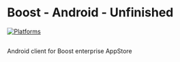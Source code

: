 # Boost - Android - Unfinished


[![Platforms](https://img.shields.io/badge/platforms-Android-ff0000.svg?style=flat)](http://cocoapods.org/pods/FASwift)

##

Android client for Boost enterprise AppStore
